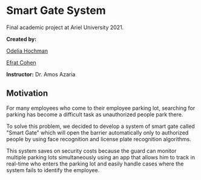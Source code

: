 # Smart Gate System  

Final academic project at Ariel University 2021.

**Created by:**

[Odelia Hochman](https://github.com/OdeliaHochman)

[Efrat Cohen](https://github.com/EfratCohen100)

**Instructor:** Dr. Amos Azaria


## Motivation

For many employees who come to their employee parking lot, searching for parking has become a difficult task as unauthorized people park there. 

To solve this problem, we decided to develop a system of smart gate called "Smart Gate" which will open the barrier automatically only to authorized people
by using face recognition and license plate recognition algorithms.

This system saves on security costs because the guard can monitor multiple parking lots simultaneously using an app that allows him to track in real-time who enters the parking lot and easily handle cases where the system fails to identify the employee.


